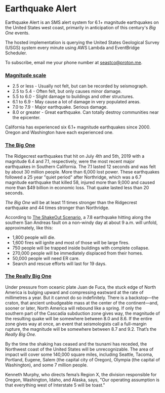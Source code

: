 # Earthquake Alert

Earthquake Alert is an SMS alert system for 6.1+ magnitude earthquakes on the United States west coast, primarily in anticipation of this century's _Big One_ events.

The hosted implementation is querying the United States Geological Survey (USGS) system every minute using AWS Lambda and EventBridge Scheduler.

To subscribe, email me your phone number at seastco@proton.me.

### [Magnitude scale](https://en.wikipedia.org/wiki/Moment_magnitude_scale)
- 2.5 or less - Usually not felt, but can be recorded by seismograph.
- 2.5 to 5.4 - Often felt, but only causes minor damage.
- 5.5 to 6.0 - Slight damage to buildings and other structures.
- 6.1 to 6.9 - May cause a lot of damage in very populated areas.
- 7.0 to 7.9 - Major earthquake. Serious damage.
- 8.0 or greater - Great earthquake. Can totally destroy communities near the epicenter.

California has experienced six 6.1+ magnitude earthquakes since 2000. Oregon and Washington have each experienced one.

### [The Big One](https://laist.com/news/climate-environment/the-big-one-is-coming-to-southern-california-this-is-your-survival-guide)

The Ridgecrest earthquakes that hit on July 4th and 5th, 2019 with a magnitude 6.4 and 7.1, respectively, were the most recent major earthquakes in Southern California. The 7.1 lasted 12 seconds and was felt by about 30 million people. More than 6,000 lost power. These earthquakes followed a 25 year "quiet period" after Northridge, which was a 6.7 magnitude earthquake that killed 58, injured more than 9,000 and caused more than $49 billion in economic loss. That quake lasted less than 20 seconds.

_The Big One_ will be at least 11 times stronger than the Ridgecrest earthquake and 44 times stronger than Northridge.

According to [The ShakeOut Scenario](https://pubs.usgs.gov/of/2008/1150/), a 7.8 earthquake hitting along the southern San Andreas fault on a non-windy day at about 9 a.m. will unfold, approximately, like this:
- 1,800 people will die.
- 1,600 fires will ignite and most of those will be large fires.
- 750 people will be trapped inside buildings with complete collapse.
- 270,000 people will be immediately displaced from their homes.
- 50,000 people will need ER care.
- Search and rescue efforts will last for 19 days.

### [The Really Big One](https://www.newyorker.com/magazine/2015/07/20/the-really-big-one)

Under pressure from oceanic plate Juan de Fuca, the stuck edge of North America is bulging upward and compressing eastward at the rate of millimetres a year. But it cannot do so indefinitely. There is a backstop—the craton, that ancient unbudgeable mass at the center of the continent—and, sooner or later, North America will rebound like a spring. If only the southern part of the Cascadia subduction zone gives way, the magnitude of the resulting quake will be somewhere between 8.0 and 8.6. If the entire zone gives way at once, an event that seismologists call a full-margin rupture, the magnitude will be somewhere between 8.7 and 9.2. That’s the _Really Big One._

By the time the shaking has ceased and the tsunami has receded, the Northwest coast of the United States will be unrecognizable. The area of impact will cover some 140,000 square miles, including Seattle, Tacoma, Portland, Eugene, Salem (the capital city of Oregon), Olympia (the capital of Washington), and some 7 million people.

Kenneth Murphy, who directs fema’s Region X, the division responsible for Oregon, Washington, Idaho, and Alaska, says, "Our operating assumption is that everything west of Interstate 5 will be toast."

